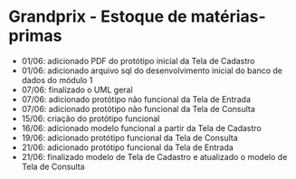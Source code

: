 # Grandprix - Estoque de matérias-primas

- 01/06: adicionado PDF do protótipo inicial da Tela de Cadastro
- 01/06: adicionado arquivo sql do desenvolvimento inicial do banco de dados do módulo 1
- 07/06: finalizado o UML geral
- 07/06: adicionado protótipo não funcional da Tela de Entrada
- 07/06: adicionado protótipo não funcional da Tela de Consulta
- 15/06: criação do protótipo funcional
- 16/06: adicionado modelo funcional a partir da Tela de Cadastro
- 19/06: adicionado protótipo funcional da Tela de Consulta
- 21/06: adicionado protótipo funcional da Tela de Entrada
- 21/06: finalizado modelo de Tela de Cadastro e atualizado o modelo de Tela de Consulta
